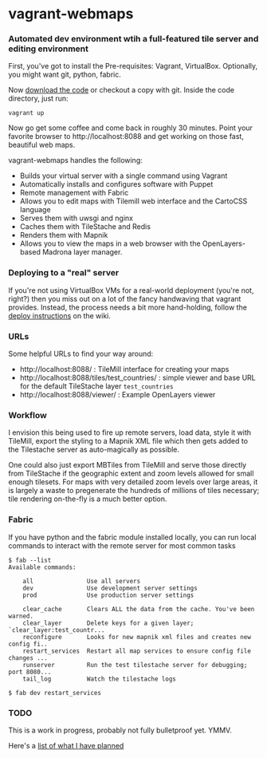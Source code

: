# vagrant-webmaps

### Automated dev environment wtih a full-featured tile server and editing environment

First, you've got to install the Pre-requisites: Vagrant, VirtualBox. 
Optionally, you might want git, python, fabric.

Now [download the code](https://github.com/perrygeo/vagrant-webmaps/archive/master.zip) or 
checkout a copy with git. Inside the code directory, just run:

```
vagrant up
```

Now go get some coffee and come back in roughly 30 minutes. Point
your favorite browser to http://localhost:8088 and get working on 
those fast, beautiful web maps.

vagrant-webmaps handles the following:

* Builds your virtual server with a single command using Vagrant
* Automatically installs and configures software with Puppet
* Remote management with Fabric
* Allows you to edit maps with Tilemill web interface and the CartoCSS language
* Serves them with uwsgi and nginx
* Caches them with TileStache and Redis
* Renders them with Mapnik
* Allows you to view the maps in a web browser with the OpenLayers-based Madrona layer manager.

### Deploying to a "real" server
If you're not using VirtualBox VMs for a real-world deployment (you're not, right?) then you miss out on a lot
of the fancy handwaving that vagrant provides. Instead, the process needs a bit more hand-holding, 
follow the [deploy instructions](https://github.com/Ecotrust/ks-tileserver/wiki/Deploy-Tileserver) on the wiki.

### URLs

Some helpful URLs to find your way around:

* http://localhost:8088/  : TileMill interface for creating your maps
* http://localhost:8088/tiles/test_countries/  : simple viewer and base URL for the default TileStache layer `test_countries`
* http://localhost:8088/viewer/  : Example OpenLayers viewer

### Workflow

I envision this being used to fire up remote servers, load data, style it with TileMill, export 
the styling to a Mapnik XML file which then gets added to the Tilestache server as auto-magically 
as possible. 

One could also just export MBTiles from TileMill and serve those directly from TileStache if the 
geographic extent and zoom levels allowed for small enough tilesets. For maps with very detailed 
zoom levels over large areas, it is largely a waste to pregenerate the hundreds of millions of tiles
necessary; tile rendering on-the-fly is a much better option. 

### Fabric 

If you have python and the fabric module installed locally, you can run local commands 
to interact with the remote server for most common tasks

```
$ fab --list
Available commands:

    all               Use all servers
    dev               Use development server settings
    prod              Use production server settings

    clear_cache       Clears ALL the data from the cache. You've been warned.
    clear_layer       Delete keys for a given layer; `clear_layer:test_countr...
    reconfigure       Looks for new mapnik xml files and creates new config fi..
    restart_services  Restart all map services to ensure config file changes ...
    runserver         Run the test tilestache server for debugging; port 8080...
    tail_log          Watch the tilestache logs

$ fab dev restart_services
```

### TODO 

This is a work in progress, probably not fully bulletproof yet. YMMV. 

Here's a [list of what I have planned](https://github.com/perrygeo/vagrant-webmaps/wiki/vagrant-webmaps-TODO)
